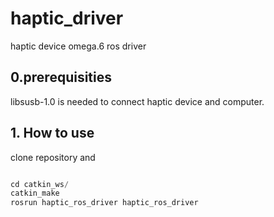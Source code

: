 # haptic_driver
haptic device omega.6 ros driver

## 0.prerequisities
libsusb-1.0 is needed to connect haptic device and computer. 

## 1. How to use
clone repository
and

```c

cd catkin_ws/
catkin_make
rosrun haptic_ros_driver haptic_ros_driver

```
